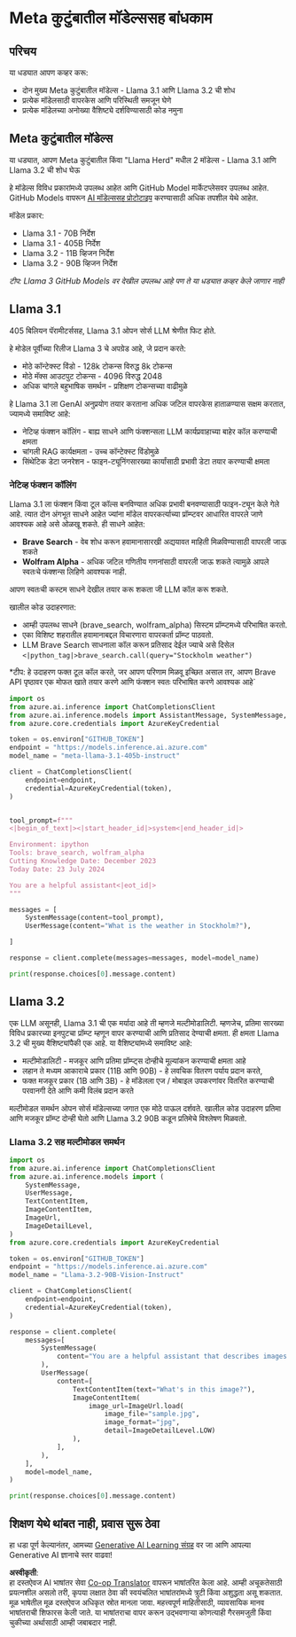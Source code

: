 <!--
CO_OP_TRANSLATOR_METADATA:
{
  "original_hash": "4c2a0b0c738b649ef049fb99a23be661",
  "translation_date": "2025-05-20T11:09:02+00:00",
  "source_file": "21-meta/README.md",
  "language_code": "mr"
}
-->
# Meta कुटुंबातील मॉडेल्ससह बांधकाम 

## परिचय 

या धड्यात आपण कव्हर करू: 

- दोन मुख्य Meta कुटुंबातील मॉडेल्स - Llama 3.1 आणि Llama 3.2 ची शोध 
- प्रत्येक मॉडेलसाठी वापरकेस आणि परिस्थिती समजून घेणे 
- प्रत्येक मॉडेलच्या अनोख्या वैशिष्ट्ये दर्शविण्यासाठी कोड नमुना 


## Meta कुटुंबातील मॉडेल्स 

या धड्यात, आपण Meta कुटुंबातील किंवा "Llama Herd" मधील 2 मॉडेल्स - Llama 3.1 आणि Llama 3.2 ची शोध घेऊ 

हे मॉडेल्स विविध प्रकारांमध्ये उपलब्ध आहेत आणि GitHub Model मार्केटप्लेसवर उपलब्ध आहेत. GitHub Models वापरून [AI मॉडेल्ससह प्रोटोटाइप](https://docs.github.com/en/github-models/prototyping-with-ai-models?WT.mc_id=academic-105485-koreyst) करण्यासाठी अधिक तपशील येथे आहेत.

मॉडेल प्रकार: 
- Llama 3.1 - 70B निर्देश 
- Llama 3.1 - 405B निर्देश 
- Llama 3.2 - 11B व्हिजन निर्देश 
- Llama 3.2 - 90B व्हिजन निर्देश 

*टीप: Llama 3 GitHub Models वर देखील उपलब्ध आहे पण ते या धड्यात कव्हर केले जाणार नाही*

## Llama 3.1 

405 बिलियन पॅरामीटर्ससह, Llama 3.1 ओपन सोर्स LLM श्रेणीत फिट होते. 

हे मोडेल पूर्वीच्या रिलीज Llama 3 चे अपग्रेड आहे, जे प्रदान करते: 

- मोठे कॉन्टेक्स्ट विंडो - 128k टोकन्स विरुद्ध 8k टोकन्स 
- मोठे मॅक्स आउटपुट टोकन्स - 4096 विरुद्ध 2048 
- अधिक चांगले बहुभाषिक समर्थन - प्रशिक्षण टोकन्सच्या वाढीमुळे 

हे Llama 3.1 ला GenAI अनुप्रयोग तयार करताना अधिक जटिल वापरकेस हाताळण्यास सक्षम करतात, ज्यामध्ये समाविष्ट आहे: 
- नेटिव्ह फंक्शन कॉलिंग - बाह्य साधने आणि फंक्शन्सला LLM कार्यप्रवाहाच्या बाहेर कॉल करण्याची क्षमता 
- चांगली RAG कार्यक्षमता - उच्च कॉन्टेक्स्ट विंडोमुळे 
- सिंथेटिक डेटा जनरेशन - फाइन-ट्यूनिंगसारख्या कार्यांसाठी प्रभावी डेटा तयार करण्याची क्षमता 

### नेटिव्ह फंक्शन कॉलिंग 

Llama 3.1 ला फंक्शन किंवा टूल कॉल्स बनविण्यात अधिक प्रभावी बनवण्यासाठी फाइन-ट्यून केले गेले आहे. त्यात दोन अंगभूत साधने आहेत ज्यांना मॉडेल वापरकर्त्याच्या प्रॉम्प्टवर आधारित वापरले जाणे आवश्यक आहे असे ओळखू शकते. ही साधने आहेत: 

- **Brave Search** - वेब शोध करून हवामानासारखी अद्ययावत माहिती मिळविण्यासाठी वापरली जाऊ शकते 
- **Wolfram Alpha** - अधिक जटिल गणितीय गणनांसाठी वापरली जाऊ शकते त्यामुळे आपले स्वतःचे फंक्शन्स लिहिणे आवश्यक नाही. 

आपण स्वतःची कस्टम साधने देखील तयार करू शकता जी LLM कॉल करू शकते. 

खालील कोड उदाहरणात: 

- आम्ही उपलब्ध साधने (brave_search, wolfram_alpha) सिस्टम प्रॉम्प्टमध्ये परिभाषित करतो. 
- एका विशिष्ट शहरातील हवामानाबद्दल विचारणारा वापरकर्ता प्रॉम्प्ट पाठवतो. 
- LLM Brave Search साधनाला कॉल करून प्रतिसाद देईल ज्याचे असे दिसेल `<|python_tag|>brave_search.call(query="Stockholm weather")` 

*टीप: हे उदाहरण फक्त टूल कॉल करते, जर आपण परिणाम मिळवू इच्छित असाल तर, आपण Brave API पृष्ठावर एक मोफत खाते तयार करणे आणि फंक्शन स्वतः परिभाषित करणे आवश्यक आहे` 

```python 
import os
from azure.ai.inference import ChatCompletionsClient
from azure.ai.inference.models import AssistantMessage, SystemMessage, UserMessage
from azure.core.credentials import AzureKeyCredential

token = os.environ["GITHUB_TOKEN"]
endpoint = "https://models.inference.ai.azure.com"
model_name = "meta-llama-3.1-405b-instruct"

client = ChatCompletionsClient(
    endpoint=endpoint,
    credential=AzureKeyCredential(token),
)


tool_prompt=f"""
<|begin_of_text|><|start_header_id|>system<|end_header_id|>

Environment: ipython
Tools: brave_search, wolfram_alpha
Cutting Knowledge Date: December 2023
Today Date: 23 July 2024

You are a helpful assistant<|eot_id|>
"""

messages = [
    SystemMessage(content=tool_prompt),
    UserMessage(content="What is the weather in Stockholm?"),

]

response = client.complete(messages=messages, model=model_name)

print(response.choices[0].message.content)
```

## Llama 3.2 

एक LLM असूनही, Llama 3.1 ची एक मर्यादा आहे ती म्हणजे मल्टीमोडालिटी. म्हणजेच, प्रतिमा सारख्या विविध प्रकारच्या इनपुटचा प्रॉम्प्ट म्हणून वापर करण्याची आणि प्रतिसाद देण्याची क्षमता. ही क्षमता Llama 3.2 ची मुख्य वैशिष्ट्यांपैकी एक आहे. या वैशिष्ट्यांमध्ये समाविष्ट आहे: 

- मल्टीमोडालिटी - मजकूर आणि प्रतिमा प्रॉम्प्ट्स दोन्हीचे मूल्यांकन करण्याची क्षमता आहे 
- लहान ते मध्यम आकाराचे प्रकार (11B आणि 90B) - हे लवचिक वितरण पर्याय प्रदान करते, 
- फक्त मजकूर प्रकार (1B आणि 3B) - हे मॉडेलला एज / मोबाइल उपकरणांवर वितरित करण्याची परवानगी देते आणि कमी विलंब प्रदान करते 

मल्टीमोडल समर्थन ओपन सोर्स मॉडेल्सच्या जगात एक मोठे पाऊल दर्शवते. खालील कोड उदाहरण प्रतिमा आणि मजकूर प्रॉम्प्ट दोन्ही घेतो आणि Llama 3.2 90B कडून प्रतिमेचे विश्लेषण मिळवतो. 


### Llama 3.2 सह मल्टीमोडल समर्थन

```python 
import os
from azure.ai.inference import ChatCompletionsClient
from azure.ai.inference.models import (
    SystemMessage,
    UserMessage,
    TextContentItem,
    ImageContentItem,
    ImageUrl,
    ImageDetailLevel,
)
from azure.core.credentials import AzureKeyCredential

token = os.environ["GITHUB_TOKEN"]
endpoint = "https://models.inference.ai.azure.com"
model_name = "Llama-3.2-90B-Vision-Instruct"

client = ChatCompletionsClient(
    endpoint=endpoint,
    credential=AzureKeyCredential(token),
)

response = client.complete(
    messages=[
        SystemMessage(
            content="You are a helpful assistant that describes images in details."
        ),
        UserMessage(
            content=[
                TextContentItem(text="What's in this image?"),
                ImageContentItem(
                    image_url=ImageUrl.load(
                        image_file="sample.jpg",
                        image_format="jpg",
                        detail=ImageDetailLevel.LOW)
                ),
            ],
        ),
    ],
    model=model_name,
)

print(response.choices[0].message.content)
```

## शिक्षण येथे थांबत नाही, प्रवास सुरू ठेवा

हा धडा पूर्ण केल्यानंतर, आमच्या [Generative AI Learning संग्रह](https://aka.ms/genai-collection?WT.mc_id=academic-105485-koreyst) वर जा आणि आपल्या Generative AI ज्ञानाचे स्तर वाढवा!

**अस्वीकृती**:  
हा दस्तऐवज AI भाषांतर सेवा [Co-op Translator](https://github.com/Azure/co-op-translator) वापरून भाषांतरित केला आहे. आम्ही अचूकतेसाठी प्रयत्नशील असलो तरी, कृपया लक्षात ठेवा की स्वयंचलित भाषांतरांमध्ये त्रुटी किंवा अशुद्धता असू शकतात. मूळ भाषेतील मूळ दस्तऐवज अधिकृत स्रोत मानला जावा. महत्त्वपूर्ण माहितीसाठी, व्यावसायिक मानव भाषांतराची शिफारस केली जाते. या भाषांतराचा वापर करून उद्भवणाऱ्या कोणत्याही गैरसमजुती किंवा चुकीच्या अर्थासाठी आम्ही जबाबदार नाही.